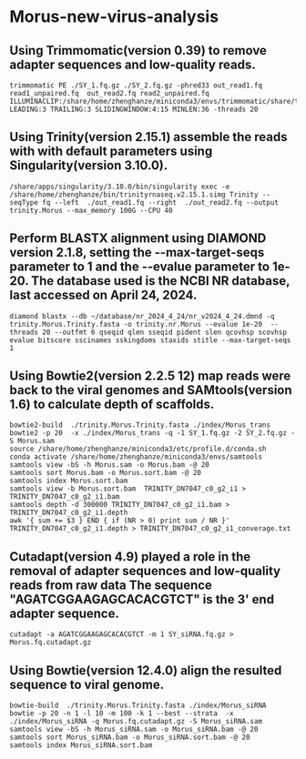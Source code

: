 # Morus-new-virus-analysis
## Using Trimmomatic(version 0.39) to remove adapter sequences and low-quality reads.
```
trimmomatic PE ./SY_1.fq.gz ./SY_2.fq.gz -phred33 out_read1.fq read1_unpaired.fq  out_read2.fq read2_unpaired.fq ILLUMINACLIP:/share/home/zhenghanze/miniconda3/envs/trimmomatic/share/trimmomatic/adapters/combined.fasta:2:30:10:8:TRUE LEADING:3 TRAILING:3 SLIDINGWINDOW:4:15 MINLEN:36 -threads 20
```
## Using Trinity(version 2.15.1) assemble the reads with with default parameters using Singularity(version 3.10.0).
```
/share/apps/singularity/3.10.0/bin/singularity exec -e /share/home/zhenghanze/bin/trinityrnaseq.v2.15.1.simg Trinity --seqType fq --left  ./out_read1.fq --right  ./out_read2.fq --output trinity.Morus --max_memory 100G --CPU 40
```
## Perform BLASTX alignment using DIAMOND version 2.1.8, setting the --max-target-seqs parameter to 1 and the --evalue parameter to 1e-20. The database used is the NCBI NR database, last accessed on April 24, 2024.
```
diamond blastx --db ~/database/nr_2024_4_24/nr_v2024_4_24.dmnd -q trinity.Morus.Trinity.fasta -o trinity.nr.Morus --evalue 1e-20  --threads 20 --outfmt 6 qseqid qlen sseqid pident slen qcovhsp scovhsp evalue bitscore sscinames sskingdoms staxids stitle --max-target-seqs 1
```
## Using Bowtie2(version 2.2.5 12) map reads were back to the viral genomes  and SAMtools(version 1.6) to calculate depth of scaffolds.
```
bowtie2-build  ./trinity.Morus.Trinity.fasta ./index/Morus_trans
bowtie2 -p 20  -x ./index/Morus_trans -q -1 SY_1.fq.gz -2 SY_2.fq.gz -S Morus.sam
source /share/home/zhenghanze/miniconda3/etc/profile.d/conda.sh
conda activate /share/home/zhenghanze/miniconda3/envs/samtools
samtools view -bS -h Morus.sam -o Morus.bam -@ 20
samtools sort Morus.bam -o Morus.sort.bam -@ 20
samtools index Morus.sort.bam
samtools view -b Morus.sort.bam  TRINITY_DN7047_c0_g2_i1 > TRINITY_DN7047_c0_g2_i1.bam
samtools depth -d 300000 TRINITY_DN7047_c0_g2_i1.bam > TRINITY_DN7047_c0_g2_i1.depth
awk '{ sum += $3 } END { if (NR > 0) print sum / NR }' TRINITY_DN7047_c0_g2_i1.depth > TRINITY_DN7047_c0_g2_i1_converage.txt
```
## Cutadapt(version 4.9) played a role in the removal of adapter sequences and low-quality reads from raw data The sequence "AGATCGGAAGAGCACACGTCT" is the 3' end adapter sequence.
```
cutadapt -a AGATCGGAAGAGCACACGTCT -m 1 SY_siRNA.fq.gz > Morus.fq.cutadapt.gz
```
## Using Bowtie(version 12.4.0) align the resulted sequence to viral genome.
```
bowtie-build  ./trinity.Morus.Trinity.fasta ./index/Morus_siRNA
bowtie -p 20 -n 1 -l 10 -m 100 -k 1 --best --strata  -x ./index/Morus_siRNA -q Morus.fq.cutadapt.gz -S Morus_siRNA.sam
samtools view -bS -h Morus_siRNA.sam -o Morus_siRNA.bam -@ 20
samtools sort Morus_siRNA.bam -o Morus_siRNA.sort.bam -@ 20
samtools index Morus_siRNA.sort.bam
```
